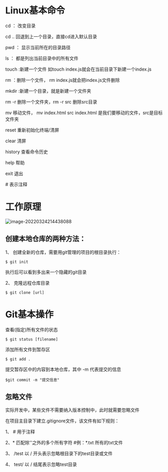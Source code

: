 # Linux基本命令

cd    ：  改变目录

cd ..    回退到上一个目录，直接cd进入默认目录

pwd   ： 显示当前所在的目录路径 

ls    ： 都是列出当前目录中的所有文件

touch :新建一个文件  如touch index.js就会在当前目录下新建一个index.js

rm  ：删除一个文件， rm index.js就会把index.js文件删除

mkdir  :新建一个目录，就是新建一个文件夹

rm -r 删除一个文件夹，rm -r src 删除src目录

mv  移动文件， mv index.html src        index.html 是我们要移动的文件，src是目标文件夹

reset 重新初始化终端/清屏

clear 清屏

history 查看命令历史

help 帮助

exit 退出

\# 表示注释

# 工作原理

![image-20220324214438088](C:\Users\Crazy_pea\AppData\Roaming\Typora\typora-user-images\image-20220324214438088.png)

## 创建本地仓库的两种方法：

1、 创建全新的仓库，需要用git管理的项目的根目录执行：

`$ git init`

执行后可以看到多出来一个隐藏的git目录

2、 克隆远程仓库目录

`$ git clone [url]`

# Git基本操作

查看(指定)所有文件的状态

`$ git status [filename]`

添加所有文件到暂存区

`$ git add .`

提交暂存区中的内容到本地仓库，其中 -m 代表提交的信息

`$git commit -m "提交信息"`

## 忽略文件

实际开发中，某些文件不需要纳入版本控制中，此时就需要忽略文件

在项目主目录下建立.gitignore文件，该文件有如下规则：

1、 #				用于注释

2、* 				匹配除'\'之外的多个所有字符 #例：*.txt 所有的txt文件

3、 /test	 	以 / 开头表示忽略根目录下的test目录或文件

4、 test/	 	以 / 结尾表示忽略test目录